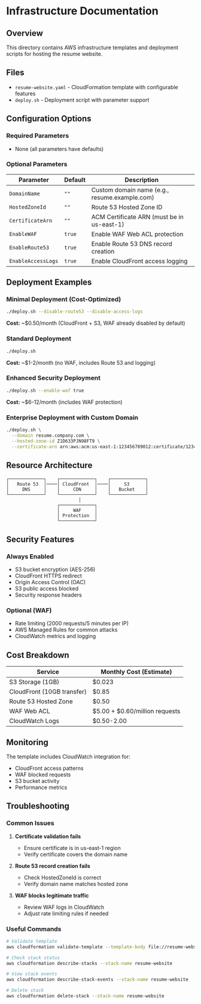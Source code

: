 # Infrastructure Documentation

## Overview

This directory contains AWS infrastructure templates and deployment scripts for hosting the resume website.

## Files

- `resume-website.yaml` - CloudFormation template with configurable features
- `deploy.sh` - Deployment script with parameter support

## Configuration Options

### Required Parameters
- None (all parameters have defaults)

### Optional Parameters

| Parameter | Default | Description |
|-----------|---------|-------------|
| `DomainName` | `""` | Custom domain name (e.g., resume.example.com) |
| `HostedZoneId` | `""` | Route 53 Hosted Zone ID |
| `CertificateArn` | `""` | ACM Certificate ARN (must be in us-east-1) |
| `EnableWAF` | `true` | Enable WAF Web ACL protection |
| `EnableRoute53` | `true` | Enable Route 53 DNS record creation |
| `EnableAccessLogs` | `true` | Enable CloudFront access logging |

## Deployment Examples

### Minimal Deployment (Cost-Optimized)
```bash
./deploy.sh --disable-route53 --disable-access-logs
```
**Cost:** ~$0.50/month (CloudFront + S3, WAF already disabled by default)

### Standard Deployment
```bash
./deploy.sh
```
**Cost:** ~$1-2/month (no WAF, includes Route 53 and logging)

### Enhanced Security Deployment
```bash
./deploy.sh --enable-waf true
```
**Cost:** ~$6-12/month (includes WAF protection)

### Enterprise Deployment with Custom Domain
```bash
./deploy.sh \
  --domain resume.company.com \
  --hosted-zone-id Z1D633PJN98FT9 \
  --certificate-arn arn:aws:acm:us-east-1:123456789012:certificate/12345678-1234-1234-1234-123456789012
```

## Resource Architecture

```
┌─────────────┐    ┌─────────────┐    ┌─────────────┐
│   Route 53  │────│ CloudFront  │────│     S3      │
│     DNS     │    │     CDN     │    │   Bucket    │
└─────────────┘    └─────────────┘    └─────────────┘
                           │
                   ┌─────────────┐
                   │     WAF     │
                   │ Protection  │
                   └─────────────┘
```

## Security Features

### Always Enabled
- S3 bucket encryption (AES-256)
- CloudFront HTTPS redirect
- Origin Access Control (OAC)
- S3 public access blocked
- Security response headers

### Optional (WAF)
- Rate limiting (2000 requests/5 minutes per IP)
- AWS Managed Rules for common attacks
- CloudWatch metrics and logging

## Cost Breakdown

| Service | Monthly Cost (Estimate) |
|---------|-------------------------|
| S3 Storage (1GB) | $0.023 |
| CloudFront (10GB transfer) | $0.85 |
| Route 53 Hosted Zone | $0.50 |
| WAF Web ACL | $5.00 + $0.60/million requests |
| CloudWatch Logs | $0.50-2.00 |

## Monitoring

The template includes CloudWatch integration for:
- CloudFront access patterns
- WAF blocked requests
- S3 bucket activity
- Performance metrics

## Troubleshooting

### Common Issues

1. **Certificate validation fails**
   - Ensure certificate is in us-east-1 region
   - Verify certificate covers the domain name

2. **Route 53 record creation fails**
   - Check HostedZoneId is correct
   - Verify domain name matches hosted zone

3. **WAF blocks legitimate traffic**
   - Review WAF logs in CloudWatch
   - Adjust rate limiting rules if needed

### Useful Commands

```bash
# Validate template
aws cloudformation validate-template --template-body file://resume-website.yaml

# Check stack status
aws cloudformation describe-stacks --stack-name resume-website

# View stack events
aws cloudformation describe-stack-events --stack-name resume-website

# Delete stack
aws cloudformation delete-stack --stack-name resume-website
```